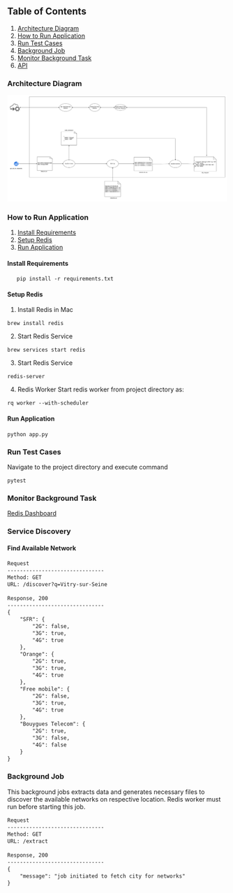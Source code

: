 ## Table of Contents
1. [Architecture Diagram](#architecture-diagram)
2. [How to Run Application](#run-application)
3. [Run Test Cases](#run-test-cases)
4. [Background Job](#background-job)
5. [Monitor Background Task](#monitor-background-task)
6. [API](#service-discovery)


### Architecture Diagram
![Architecture Diagram](media/architecture.png)

### How to Run Application
1. [Install Requirements](#install-requirements)
2. [Setup Redis](#setup-redis)
3. [Run Application](#run-application)

#### Install Requirements

```shell
   pip install -r requirements.txt
   ```

#### Setup Redis

1. Install Redis in Mac
```shell
brew install redis
```
2. Start Redis Service
```shell
brew services start redis
```
3. Start Redis Service
```shell
redis-server
```
4. Redis Worker
Start redis worker from project directory as:
```shell
rq worker --with-scheduler
```

#### Run Application
```shell
python app.py
```
### Run Test Cases
Navigate to the project directory and execute command
```shell
pytest
```

### Monitor Background Task
[Redis Dashboard](http://127.0.0.1:5000/rq)

### Service Discovery
#### Find Available Network
```
Request
-------------------------------
Method: GET
URL: /discover?q=Vitry-sur-Seine

Response, 200
-------------------------------
{
	"SFR": {
		"2G": false,
		"3G": true,
		"4G": true
	},
	"Orange": {
		"2G": true,
		"3G": true,
		"4G": true
	},
	"Free mobile": {
		"2G": false,
		"3G": true,
		"4G": true
	},
	"Bouygues Telecom": {
		"2G": true,
		"3G": false,
		"4G": false
	}
}
```

### Background Job
This background jobs extracts data and generates necessary files to discover the available networks on respective location.
Redis worker must run before starting this job. 

```
Request
-------------------------------
Method: GET
URL: /extract

Response, 200
-------------------------------
{
	"message": "job initiated to fetch city for networks"
}
```



